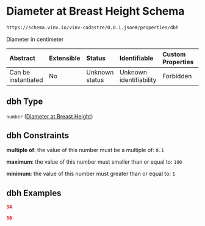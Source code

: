 # Diameter at Breast Height Schema

```txt
https://schema.vinv.io/vinv-cadastre/0.0.1.json#/properties/dbh
```

Diameter in centimeter

| Abstract            | Extensible | Status         | Identifiable            | Custom Properties | Additional Properties | Access Restrictions | Defined In                                                                                                              |
| :------------------ | :--------- | :------------- | :---------------------- | :---------------- | :-------------------- | :------------------ | :---------------------------------------------------------------------------------------------------------------------- |
| Can be instantiated | No         | Unknown status | Unknown identifiability | Forbidden         | Allowed               | none                | [dereferenced.doc.json\*](../../../../../vinv-schemas/vinv-tree/out/0.0.1/dereferenced.doc.json "open original schema") |

## dbh Type

`number` ([Diameter at Breast Height](dereferenced-properties-diameter-at-breast-height.md))

## dbh Constraints

**multiple of**: the value of this number must be a multiple of: `0.1`

**maximum**: the value of this number must smaller than or equal to: `100`

**minimum**: the value of this number must greater than or equal to: `1`

## dbh Examples

```json
34
```

```json
56
```
